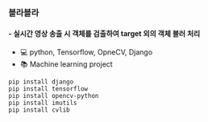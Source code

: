 ### 블라블라
#### - 실시간 영상 송출 시 객체를 검출하여 target 외의 객체 블러 처리
- :computer: python, Tensorflow, OpneCV, Django
- :books: Machine learning project


```
pip install django
pip install tensorflow
pip install opencv-python
pip install imutils
pip install cvlib
 ```
